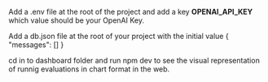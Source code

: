 Add a .env file at the root of the project and add a key **OPENAI_API_KEY** which value should be your OpenAI Key.


Add a db.json file at the root of your project with the initial value 
{
  "messages": []
}


cd in to dashboard folder and run npm dev to see the visual representation of runnig evaluations in chart format in the web.
